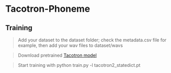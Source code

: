 # Tacotron-Phoneme

## Training
> Add your dataset to the dataset folder; check the metadata.csv file for example, then add your wav files to dataset/wavs

> Download pretrained [Tacotron model](https://drive.google.com/file/d/1c5ZTuT7J08wLUoVZ2KkUs_VdZuJ86ZqA/view?usp=sharing)

> Start training with python train.py -l tacotron2_statedict.pt
